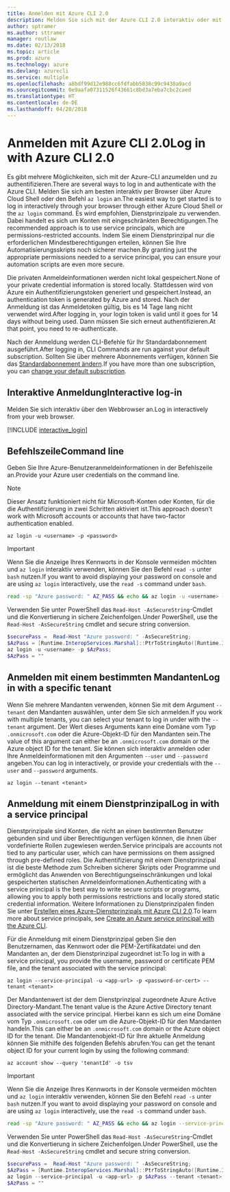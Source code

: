 ```yaml
---
title: Anmelden mit Azure CLI 2.0
description: Melden Sie sich mit der Azure CLI 2.0 interaktiv oder mit lokalen Anmeldeinformationen an.
author: sptramer
ms.author: sttramer
manager: routlaw
ms.date: 02/13/2018
ms.topic: article
ms.prod: azure
ms.technology: azure
ms.devlang: azurecli
ms.service: multiple
ms.openlocfilehash: a8bdf99d12e988cc6fdfabb5038c99c9430a9acd
ms.sourcegitcommit: 0e9aafa07311526f43661c8bd3a7eba7cbc2caed
ms.translationtype: HT
ms.contentlocale: de-DE
ms.lasthandoff: 04/20/2018
---
```

# <a name="log-in-with-azure-cli-20"></a><span data-ttu-id="09eef-103">Anmelden mit Azure CLI 2.0</span><span class="sxs-lookup"><span data-stu-id="09eef-103">Log in with Azure CLI 2.0</span></span>

<span data-ttu-id="09eef-104">Es gibt mehrere Möglichkeiten, sich mit der Azure-CLI anzumelden und zu authentifizieren.</span><span class="sxs-lookup"><span data-stu-id="09eef-104">There are several ways to log in and authenticate with the Azure CLI.</span></span> <span data-ttu-id="09eef-105">Melden Sie sich am besten interaktiv per Browser über Azure Cloud Shell oder den Befehl `az login` an.</span><span class="sxs-lookup"><span data-stu-id="09eef-105">The easiest way to get started is to log in interactively through your browser through either Azure Cloud Shell or the `az login` command.</span></span>
<span data-ttu-id="09eef-106">Es wird empfohlen, Dienstprinzipale zu verwenden. Dabei handelt es sich um Konten mit eingeschränkten Berechtigungen.</span><span class="sxs-lookup"><span data-stu-id="09eef-106">The recommended approach is to use service principals, which are permissions-restricted accounts.</span></span> <span data-ttu-id="09eef-107">Indem Sie einem Dienstprinzipal nur die erforderlichen Mindestberechtigungen erteilen, können Sie Ihre Automatisierungsskripts noch sicherer machen.</span><span class="sxs-lookup"><span data-stu-id="09eef-107">By granting just the appropriate permissions needed to a service principal, you can ensure your automation scripts are even more secure.</span></span>

<span data-ttu-id="09eef-108">Die privaten Anmeldeinformationen werden nicht lokal gespeichert.</span><span class="sxs-lookup"><span data-stu-id="09eef-108">None of your private credential information is stored locally.</span></span> <span data-ttu-id="09eef-109">Stattdessen wird von Azure ein Authentifizierungstoken generiert und gespeichert.</span><span class="sxs-lookup"><span data-stu-id="09eef-109">Instead, an authentication token is generated by Azure and stored.</span></span> <span data-ttu-id="09eef-110">Nach der Anmeldung ist das Anmeldetoken gültig, bis es 14 Tage lang nicht verwendet wird.</span><span class="sxs-lookup"><span data-stu-id="09eef-110">After logging in, your login token is valid until it goes for 14 days without being used.</span></span> <span data-ttu-id="09eef-111">Dann müssen Sie sich erneut authentifizieren.</span><span class="sxs-lookup"><span data-stu-id="09eef-111">At that point, you need to re-authenticate.</span></span>

<span data-ttu-id="09eef-112">Nach der Anmeldung werden CLI-Befehle für Ihr Standardabonnement ausgeführt.</span><span class="sxs-lookup"><span data-stu-id="09eef-112">After logging in, CLI Commands are run against your default subscription.</span></span> <span data-ttu-id="09eef-113">Sollten Sie über mehrere Abonnements verfügen, können Sie das [Standardabonnement ändern](manage-azure-subscriptions-azure-cli.md).</span><span class="sxs-lookup"><span data-stu-id="09eef-113">If you have more than one subscription, you can [change your default subscription](manage-azure-subscriptions-azure-cli.md).</span></span>

## <a name="interactive-log-in"></a><span data-ttu-id="09eef-114">Interaktive Anmeldung</span><span class="sxs-lookup"><span data-stu-id="09eef-114">Interactive log-in</span></span>

<span data-ttu-id="09eef-115">Melden Sie sich interaktiv über den Webbrowser an.</span><span class="sxs-lookup"><span data-stu-id="09eef-115">Log in interactively from your web browser.</span></span>

[!INCLUDE [interactive_login](includes/interactive-login.md)]

## <a name="command-line"></a><span data-ttu-id="09eef-116">Befehlszeile</span><span class="sxs-lookup"><span data-stu-id="09eef-116">Command line</span></span>

<span data-ttu-id="09eef-117">Geben Sie Ihre Azure-Benutzeranmeldeinformationen in der Befehlszeile an.</span><span class="sxs-lookup"><span data-stu-id="09eef-117">Provide your Azure user credentials on the command line.</span></span>

> [!Note]
> <span data-ttu-id="09eef-118">Dieser Ansatz funktioniert nicht für Microsoft-Konten oder Konten, für die die Authentifizierung in zwei Schritten aktiviert ist.</span><span class="sxs-lookup"><span data-stu-id="09eef-118">This approach doesn't work with Microsoft accounts or accounts that have two-factor authentication enabled.</span></span>

```azurecli
az login -u <username> -p <password>
```

> [!IMPORTANT]
> <span data-ttu-id="09eef-119">Wenn Sie die Anzeige Ihres Kennworts in der Konsole vermeiden möchten und `az login` interaktiv verwenden, können Sie den Befehl `read -s` unter `bash` nutzen.</span><span class="sxs-lookup"><span data-stu-id="09eef-119">If you want to avoid displaying your password on console and are using `az login` interactively, use the `read -s` command under `bash`.</span></span>
> 
> ```bash
> read -sp "Azure password: " AZ_PASS && echo && az login -u <username> -p $AZ_PASS
> ```
>
> <span data-ttu-id="09eef-120">Verwenden Sie unter PowerShell das `Read-Host -AsSecureString`-Cmdlet und die Konvertierung in sichere Zeichenfolgen.</span><span class="sxs-lookup"><span data-stu-id="09eef-120">Under PowerShell, use the `Read-Host -AsSecureString` cmdlet and secure string conversion.</span></span>
> 
> ```powershell
> $securePass =  Read-Host "Azure password: " -AsSecureString;
> $AzPass = [Runtime.InteropServices.Marshal]::PtrToStringAuto([Runtime.InteropServices.Marshal]::SecureStringToBSTR($securePass));
> az login -u <username> -p $AzPass;
> $AzPass = ""
> ```

## <a name="log-in-with-a-specific-tenant"></a><span data-ttu-id="09eef-121">Anmelden mit einem bestimmten Mandanten</span><span class="sxs-lookup"><span data-stu-id="09eef-121">Log in with a specific tenant</span></span>

<span data-ttu-id="09eef-122">Wenn Sie mehrere Mandanten verwenden, können Sie mit dem Argument `--tenant` den Mandanten auswählen, unter dem Sie sich anmelden.</span><span class="sxs-lookup"><span data-stu-id="09eef-122">If you work with multiple tenants, you can select your tenant to log in under with the `--tenant` argument.</span></span> <span data-ttu-id="09eef-123">Der Wert dieses Arguments kann eine Domäne vom Typ `.onmicrosoft.com` oder die Azure-Objekt-ID für den Mandanten sein.</span><span class="sxs-lookup"><span data-stu-id="09eef-123">The value of this argument can either be an `.onmicrosoft.com` domain or the Azure object ID for the tenant.</span></span> <span data-ttu-id="09eef-124">Sie können sich interaktiv anmelden oder Ihre Anmeldeinformationen mit den Argumenten `--user` und `--password` angeben.</span><span class="sxs-lookup"><span data-stu-id="09eef-124">You can log in interactively, or provide your credentials with the `--user` and `--password` arguments.</span></span> 

```
az login --tenant <tenant>
```

## <a name="log-in-with-a-service-principal"></a><span data-ttu-id="09eef-125">Anmeldung mit einem Dienstprinzipal</span><span class="sxs-lookup"><span data-stu-id="09eef-125">Log in with a service principal</span></span>

<span data-ttu-id="09eef-126">Dienstprinzipale sind Konten, die nicht an einen bestimmten Benutzer gebunden sind und über Berechtigungen verfügen können, die ihnen über vordefinierte Rollen zugewiesen werden.</span><span class="sxs-lookup"><span data-stu-id="09eef-126">Service principals are accounts not tied to any particular user, which can have permissions on them assigned through pre-defined roles.</span></span> <span data-ttu-id="09eef-127">Die Authentifizierung mit einem Dienstprinzipal ist die beste Methode zum Schreiben sicherer Skripts oder Programme und ermöglicht das Anwenden von Berechtigungseinschränkungen und lokal gespeicherten statischen Anmeldeinformationen.</span><span class="sxs-lookup"><span data-stu-id="09eef-127">Authenticating with a service principal is the best way to write secure scripts or programs, allowing you to apply both permissions restrictions and locally stored static credential information.</span></span> <span data-ttu-id="09eef-128">Weitere Informationen zu Dienstprinzipalen finden Sie unter [Erstellen eines Azure-Dienstprinzipals mit Azure CLI 2.0](create-an-azure-service-principal-azure-cli.md).</span><span class="sxs-lookup"><span data-stu-id="09eef-128">To learn more about service principals, see [Create an Azure service principal with the Azure CLI](create-an-azure-service-principal-azure-cli.md).</span></span>

<span data-ttu-id="09eef-129">Für die Anmeldung mit einem Dienstprinzipal geben Sie den Benutzernamen, das Kennwort oder die PEM-Zertifikatdatei und den Mandanten an, der dem Dienstprinzipal zugeordnet ist:</span><span class="sxs-lookup"><span data-stu-id="09eef-129">To log in with a service principal, you provide the username, password or certificate PEM file, and the tenant associated with the service principal:</span></span>

```azurecli
az login --service-principal -u <app-url> -p <password-or-cert> --tenant <tenant>
```

<span data-ttu-id="09eef-130">Der Mandantenwert ist der dem Dienstprinzipal zugeordnete Azure Active Directory-Mandant.</span><span class="sxs-lookup"><span data-stu-id="09eef-130">The tenant value is the Azure Active Directory tenant associated with the service principal.</span></span> <span data-ttu-id="09eef-131">Hierbei kann es sich um eine Domäne vom Typ `.onmicrosoft.com` oder um die Azure-Objekt-ID für den Mandanten handeln.</span><span class="sxs-lookup"><span data-stu-id="09eef-131">This can either be an `.onmicrosoft.com` domain or the Azure object ID for the tenant.</span></span>
<span data-ttu-id="09eef-132">Die Mandantenobjekt-ID für Ihre aktuelle Anmeldung können Sie mithilfe des folgenden Befehls abrufen:</span><span class="sxs-lookup"><span data-stu-id="09eef-132">You can get the tenant object ID for your current login by using the following command:</span></span>

```azurecli
az account show --query 'tenantId' -o tsv
```

> [!IMPORTANT]
> <span data-ttu-id="09eef-133">Wenn Sie die Anzeige Ihres Kennworts in der Konsole vermeiden möchten und `az login` interaktiv verwenden, können Sie den Befehl `read -s` unter `bash` nutzen.</span><span class="sxs-lookup"><span data-stu-id="09eef-133">If you want to avoid displaying your password on console and are using `az login` interactively, use the `read -s` command under `bash`.</span></span>
> 
> ```bash
> read -sp "Azure password: " AZ_PASS && echo && az login --service-principal -u <app-url> -p $AZ_PASS --tenant <tenant>
> ```
>
> <span data-ttu-id="09eef-134">Verwenden Sie unter PowerShell das `Read-Host -AsSecureString`-Cmdlet und die Konvertierung in sichere Zeichenfolgen.</span><span class="sxs-lookup"><span data-stu-id="09eef-134">Under PowerShell, use the `Read-Host -AsSecureString` cmdlet and secure string conversion.</span></span>
> 
> ```powershell
> $securePass =  Read-Host "Azure password: " -AsSecureString;
> $AzPass = [Runtime.InteropServices.Marshal]::PtrToStringAuto([Runtime.InteropServices.Marshal]::SecureStringToBSTR($securePass));
> az login --service-principal -u <app-url> -p $AzPass --tenant <tenant>;
> $AzPass = ""
> ```